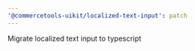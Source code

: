 ```yaml
---
'@commercetools-uikit/localized-text-input': patch
---
```


Migrate localized text input to typescript
